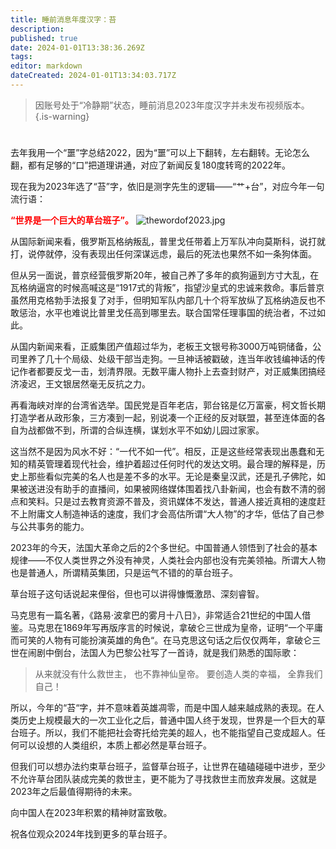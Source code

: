 ```yaml
---
title: 睡前消息年度汉字：苔
description: 
published: true
date: 2024-01-01T13:38:36.269Z
tags: 
editor: markdown
dateCreated: 2024-01-01T13:34:03.717Z
---
```



> 因账号处于“冷静期”状态，睡前消息2023年度汉字并未发布视频版本。
{.is-warning}

# 

去年我用一个“噩”字总结2022，因为“噩”可以上下翻转，左右翻转。无论怎么翻，都有足够的“口”把道理讲通，对应了新闻反复180度转弯的2022年。

现在我为2023年选了“苔”字，依旧是测字先生的逻辑——“艹+台”，对应今年一句流行语：

<font color="red">**“世界是一个巨大的草台班子”。** </font>
![thewordof2023.jpg](https://img.bedtime.news/2024/01/01/6592bf1001686.png)

从国际新闻来看，俄罗斯瓦格纳叛乱，普里戈任带着上万军队冲向莫斯科，说打就打，说停就停，没有表现出任何深谋远虑，最后的死法也果然不如一条狗体面。

但从另一面说，普京经营俄罗斯20年，被自己养了多年的疯狗逼到方寸大乱，在瓦格纳逼宫的时候高喊这是“1917式的背叛”，指望沙皇式的忠诚来救命。事后普京虽然用克格勃手法报复了对手，但明知军队内部几十个将军放纵了瓦格纳造反也不敢惩治，水平也难说比普里戈任高到哪里去。联合国常任理事国的统治者，不过如此。

从国内新闻来看，正威集团产值超过华为，老板王文银号称3000万吨铜储备，公司里养了几十个局级、处级干部当走狗。一旦神话被戳破，连当年收钱编神话的传记作者都要反戈一击，划清界限。无数平庸人物扑上去查封财产，对正威集团搞经济凌迟，王文银居然毫无反抗之力。

再看海峡对岸的台湾省选举。国民党是百年老店，郭台铭是亿万富豪，柯文哲长期打造学者从政形象，三方凑到一起，别说凑一个正经的反对联盟，甚至连体面的各自为战都做不到，所谓的合纵连横，谋划水平不如幼儿园过家家。

这当然不是因为风水不好：“一代不如一代”。相反，正是这些经常表现出愚蠢和无知的精英管理着现代社会，维护着超过任何时代的发达文明。最合理的解释是，历史上那些看似完美的名人也是差不多的水平。无论是秦皇汉武，还是孔子佛陀，如果被送进没有助手的直播间，如果被网络媒体围着找八卦新闻，也会有数不清的弱点和笑料。只是过去教育资源不普及，资讯媒体不发达，普通人接近真相的速度赶不上附庸文人制造神话的速度，我们才会高估所谓“大人物”的才华，低估了自己参与公共事务的能力。

2023年的今天，法国大革命之后的2个多世纪。中国普通人领悟到了社会的基本规律——不仅人类世界之外没有神灵，人类社会内部也没有完美领袖。所谓大人物也是普通人，所谓精英集团，只是运气不错的的草台班子。

草台班子这句话说起来俚俗，但也可以讲得慷慨激昂、深刻睿智。

马克思有一篇名著，《路易·波拿巴的雾月十八日》，非常适合21世纪的中国人借鉴。马克思在1869年写再版序言的时候说，拿破仑三世成为皇帝，证明“一个平庸而可笑的人物有可能扮演英雄的角色“。在马克思这句话之后仅仅两年，拿破仑三世在闹剧中倒台，法国人为巴黎公社写了一首诗，就是我们熟悉的国际歌：

> 从来就没有什么救世主，
也不靠神仙皇帝。
要创造人类的幸福，
全靠我们自己！

所以，今年的“苔“字，并不意味着英雄凋零，而是中国人越来越成熟的表现。在人类历史上规模最大的一次工业化之后，普通中国人终于发现，世界是一个巨大的草台班子。所以，我们不能把社会寄托给完美的超人，也不能指望自己变成超人。任何可以设想的人类组织，本质上都必然是草台班子。

但我们可以想办法约束草台班子，监督草台班子，让世界在磕磕碰碰中进步，至少不允许草台团队装成完美的救世主，更不能为了寻找救世主而放弃发展。这就是2023年之后最值得期待的未来。

向中国人在2023年积累的精神财富致敬。

祝各位观众2024年找到更多的草台班子。